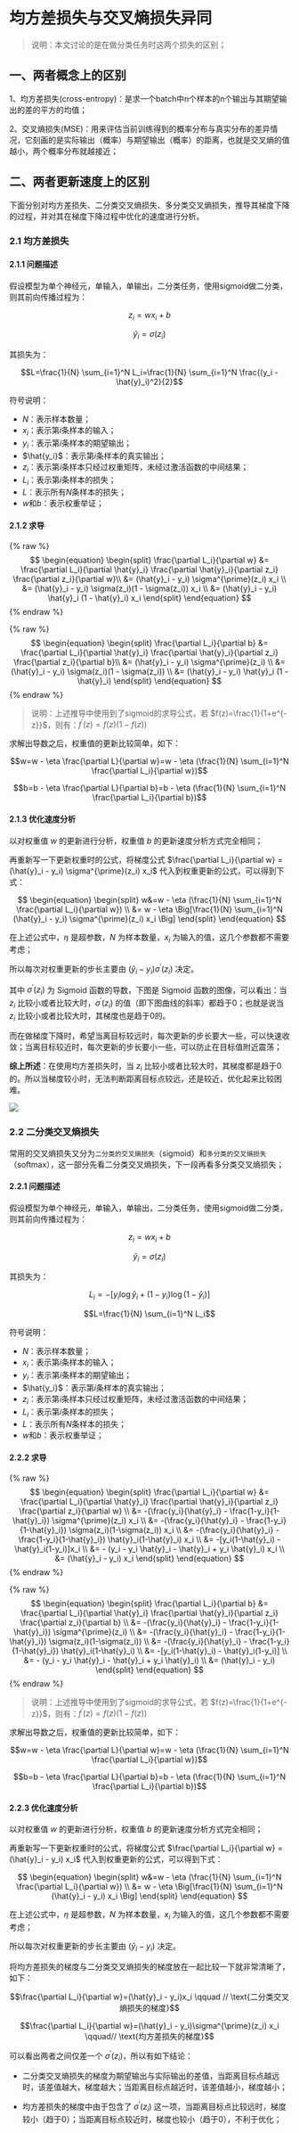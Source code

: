 # 均方差损失与交叉熵损失异同

> 说明：本文讨论的是在做分类任务时这两个损失的区别；

## 一、两者概念上的区别

1、均方差损失(cross-entropy)：是求一个batch中n个样本的n个输出与其期望输出的差的平方的均值；

2、交叉熵损失(MSE)：用来评估当前训练得到的概率分布与真实分布的差异情况，它刻画的是实际输出（概率）与期望输出（概率）的距离，也就是交叉熵的值越小，两个概率分布就越接近；

## 二、两者更新速度上的区别

下面分别对均方差损失、二分类交叉熵损失、多分类交叉熵损失，推导其梯度下降的过程，并对其在梯度下降过程中优化的速度进行分析。

### 2.1 均方差损失

#### 2.1.1 问题描述

假设模型为单个神经元，单输入，单输出，二分类任务，使用sigmoid做二分类，则其前向传播过程为：

$$z_i=wx_i+b$$

$$\hat{y}_i=\sigma(z_i)$$

其损失为：

$$L=\frac{1}{N} \sum_{i=1}^N L_i=\frac{1}{N} \sum_{i=1}^N \frac{(y_i - \hat{y}_i)^2}{2}$$

符号说明：

* $N$：表示样本数量；
* $x_i$：表示第$i$条样本的输入；
* $y_i$：表示第$i$条样本的期望输出；
* $\hat{y_i}$：表示第$i$条样本的真实输出；
* $z_i$：表示第$i$条样本只经过权重矩阵，未经过激活函数的中间结果；
* $L_i$：表示第$i$条样本的损失；
* $L$：表示所有$N$条样本的损失；
* $w$和$b$：表示权重举证；

#### 2.1.2 求导

{% raw %}
$$
\begin{equation}
\begin{split}
\frac{\partial L_i}{\partial w} &= \frac{\partial L_i}{\partial \hat{y}_i} \frac{\partial \hat{y}_i}{\partial z_i} \frac{\partial z_i}{\partial w}\\
&= (\hat{y}_i - y_i) \sigma^{\prime}(z_i) x_i \\
&= (\hat{y}_i - y_i) \sigma(z_i)(1 - \sigma(z_i)) x_i \\
&= (\hat{y}_i - y_i) \hat{y}_i (1 - \hat{y}_i) x_i
\end{split}
\end{equation}
$$
{% endraw %}

{% raw %}
$$
\begin{equation}
\begin{split}   
\frac{\partial L_i}{\partial b} &= \frac{\partial L_i}{\partial \hat{y}_i} \frac{\partial \hat{y}_i}{\partial z_i} \frac{\partial z_i}{\partial b}\\
&= (\hat{y}_i - y_i) \sigma^{\prime}(z_i) \\
&= (\hat{y}_i - y_i) \sigma(z_i)(1 - \sigma(z_i)) \\
&= (\hat{y}_i - y_i) \hat{y}_i (1 - \hat{y}_i)
\end{split}
\end{equation}
$$
{% endraw %}

> 说明：上述推导中使用到了sigmoid的求导公式，若 $f(z)=\frac{1}{1+e^{-z}}$，则有：$f^{\prime}(z) = f(z)(1 - f(z))$

求解出导数之后，权重值的更新比较简单，如下：

$$w=w - \eta \frac{\partial L}{\partial w}=w - \eta (\frac{1}{N} \sum_{i=1}^N \frac{\partial L_i}{\partial w})$$

$$b=b - \eta \frac{\partial L}{\partial b}=b - \eta (\frac{1}{N} \sum_{i=1}^N \frac{\partial L_i}{\partial b})$$

#### 2.1.3 优化速度分析

以对权重值 $w$ 的更新进行分析，权重值 $b$ 的更新速度分析方式完全相同；

再重新写一下更新权重时的公式，将梯度公式 $\frac{\partial L_i}{\partial w} = (\hat{y}_i - y_i) \sigma^{\prime}(z_i) x_i$ 代入到权重更新的公式，可以得到下式：

$$
\begin{equation}
\begin{split}   
w&=w - \eta (\frac{1}{N} \sum_{i=1}^N \frac{\partial L_i}{\partial w}) \\
&= w - \eta \Big[\frac{1}{N} \sum_{i=1}^N (\hat{y}_i - y_i) \sigma^{\prime}(z_i) x_i \Big]
\end{split}
\end{equation}
$$

在上述公式中，$\eta$ 是超参数，$N$ 为样本数量，$x_i$ 为输入的值，这几个参数都不需要考虑；

所以每次对权重更新的步长主要由 $(\hat{y}_i - y_i) \sigma^{\prime}(z_i)$ 决定。

其中 $\sigma^{\prime}(z_i)$ 为 Sigmoid 函数的导数，下图是 Sigmoid 函数的图像，可以看出：当 $z_i$ 比较小或者比较大时，$\sigma^{\prime}(z_i)$ 的值（即下图曲线的斜率）都趋于0；也就是说当 $z_i$ 比较小或者比较大时，其梯度也是趋于0的。

而在做梯度下降时，希望当离目标较远时，每次更新的步长要大一些，可以快速收敛；当离目标较近时，每次更新的步长要小一些，可以防止在目标值附近震荡；

**综上所述**：在使用均方差损失时，当 $z_i$ 比较小或者比较大时，其梯度都是趋于0的。所以当梯度较小时，无法判断距离目标点较远，还是较近，优化起来比较困难。

![](/resource/nlp_basis/Loss/均方差损失和交叉熵损失_003/01.png)

### 2.2 二分类交叉熵损失

常用的交叉熵损失又分为`二分类的交叉熵损失`（sigmoid）和`多分类的交叉熵损失`（softmax），这一部分先看二分类交叉熵损失，下一段再看多分类交叉熵损失；

#### 2.2.1 问题描述

假设模型为单个神经元，单输入，单输出，二分类任务，使用sigmoid做二分类，则其前向传播过程为：

$$z_i=wx_i+b$$

$$\hat{y}_i=\sigma(z_i)$$

其损失为：

$$L_i=-\Big[ y_i \log \hat{y}_i + (1-y_i)\log (1-\hat{y}_i) \Big]$$

$$L=\frac{1}{N} \sum_{i=1}^N L_i$$

符号说明：

* $N$：表示样本数量；
* $x_i$：表示第$i$条样本的输入；
* $y_i$：表示第$i$条样本的期望输出；
* $\hat{y_i}$：表示第$i$条样本的真实输出；
* $z_i$：表示第$i$条样本只经过权重矩阵，未经过激活函数的中间结果；
* $L_i$：表示第$i$条样本的损失；
* $L$：表示所有$N$条样本的损失；
* $w$和$b$：表示权重举证；

#### 2.2.2 求导


{% raw %}
$$
\begin{equation}
\begin{split}
\frac{\partial L_i}{\partial w} &= \frac{\partial L_i}{\partial \hat{y}_i} \frac{\partial \hat{y}_i}{\partial z_i} \frac{\partial z_i}{\partial w} \\
&= -(\frac{y_i}{\hat{y}_i} - \frac{1-y_i}{1-\hat{y}_i}) \sigma^{\prime}(z_i) x_i \\
&= -(\frac{y_i}{\hat{y}_i} - \frac{1-y_i}{1-\hat{y}_i}) \sigma(z_i)(1-\sigma(z_i)) x_i \\
&= -(\frac{y_i}{\hat{y}_i} - \frac{1-y_i}{1-\hat{y}_i}) \hat{y}_i(1-\hat{y}_i) x_i \\
&= -[y_i(1-\hat{y}_i) - \hat{y}_i(1-y_i)]x_i \\
&= - (y_i - y_i \hat{y}_i - \hat{y}_i + y_i \hat{y}_i) x_i \\
&= (\hat{y}_i - y_i) x_i
\end{split}
\end{equation}
$$
{% endraw %}

{% raw %}
$$
\begin{equation}
\begin{split}
\frac{\partial L_i}{\partial b} &= \frac{\partial L_i}{\partial \hat{y}_i} \frac{\partial \hat{y}_i}{\partial z_i} \frac{\partial z_i}{\partial b} \\
&= -(\frac{y_i}{\hat{y}_i} - \frac{1-y_i}{1-\hat{y}_i}) \sigma^{\prime}(z_i) \\
&= -(\frac{y_i}{\hat{y}_i} - \frac{1-y_i}{1-\hat{y}_i}) \sigma(z_i)(1-\sigma(z_i)) \\
&= -(\frac{y_i}{\hat{y}_i} - \frac{1-y_i}{1-\hat{y}_i}) \hat{y}_i(1-\hat{y}_i) \\
&= -[y_i(1-\hat{y}_i) - \hat{y}_i(1-y_i)] \\
&= - (y_i - y_i \hat{y}_i - \hat{y}_i + y_i \hat{y}_i) \\
&= (\hat{y}_i - y_i)
\end{split}
\end{equation}
$$
{% endraw %}

> 说明：上述推导中使用到了sigmoid的求导公式，若 $f(z)=\frac{1}{1+e^{-z}}$，则有：$f^{\prime}(z) = f(z)(1 - f(z))$

求解出导数之后，权重值的更新比较简单，如下：

$$w=w - \eta \frac{\partial L}{\partial w}=w - \eta (\frac{1}{N} \sum_{i=1}^N \frac{\partial L_i}{\partial w})$$

$$b=b - \eta \frac{\partial L}{\partial b}=b - \eta (\frac{1}{N} \sum_{i=1}^N \frac{\partial L_i}{\partial b})$$

#### 2.2.3 优化速度分析

以对权重值 $w$ 的更新进行分析，权重值 $b$ 的更新速度分析方式完全相同；

再重新写一下更新权重时的公式，将梯度公式 $\frac{\partial L_i}{\partial w} = (\hat{y}_i - y_i) x_i$ 代入到权重更新的公式，可以得到下式：

$$
\begin{equation}
\begin{split}   
w&=w - \eta (\frac{1}{N} \sum_{i=1}^N \frac{\partial L_i}{\partial w}) \\
&= w - \eta \Big[\frac{1}{N} \sum_{i=1}^N (\hat{y}_i - y_i)  x_i \Big]
\end{split}
\end{equation}
$$

在上述公式中，$\eta$ 是超参数，$N$ 为样本数量，$x_i$ 为输入的值，这几个参数都不需要考虑；

所以每次对权重更新的步长主要由 $(\hat{y}_i - y_i)$ 决定。

将均方差损失的梯度与二分类交叉熵损失的梯度放在一起比较一下就非常清晰了，如下：

$$\frac{\partial L_i}{\partial w}=(\hat{y}_i - y_i)x_i \qquad // \text{二分类交叉熵损失的梯度}$$

$$\frac{\partial L_i}{\partial w}=(\hat{y}_i - y_i)\sigma^{\prime}(z_i) x_i \qquad// \text{均方差损失的梯度}$$

可以看出两者之间仅差一个 $\sigma^{\prime}(z_i)$，所以有如下结论：

* 二分类交叉熵损失的梯度为期望输出与实际输出的差值，当距离目标点越远时，该差值越大，梯度越大；当距离目标点越近时，该差值越小，梯度越小；

* 均方差损失的梯度中由于包含了 $\sigma^{\prime}(z_i)$ 这一项，当距离目标点比较远时，梯度较小（趋于0）；当距离目标点较近时，梯度也较小（趋于0），不利于优化；

